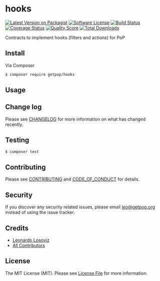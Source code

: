 # hooks

[![Latest Version on Packagist][ico-version]][link-packagist]
[![Software License][ico-license]](LICENSE.md)
[![Build Status][ico-travis]][link-travis]
[![Coverage Status][ico-scrutinizer]][link-scrutinizer]
[![Quality Score][ico-code-quality]][link-code-quality]
[![Total Downloads][ico-downloads]][link-downloads]

Contracts to implement hooks (filters and actions) for PoP

## Install

Via Composer

``` bash
$ composer require getpop/hooks
```

## Usage

<!--
``` php
```
-->

## Change log

Please see [CHANGELOG](CHANGELOG.md) for more information on what has changed recently.

## Testing

``` bash
$ composer test
```

## Contributing

Please see [CONTRIBUTING](CONTRIBUTING.md) and [CODE_OF_CONDUCT](CODE_OF_CONDUCT.md) for details.

## Security

If you discover any security related issues, please email leo@getpop.org instead of using the issue tracker.

## Credits

- [Leonardo Losoviz][link-author]
- [All Contributors][link-contributors]

## License

The MIT License (MIT). Please see [License File](LICENSE.md) for more information.

[ico-version]: https://img.shields.io/packagist/v/getpop/hooks.svg?style=flat-square
[ico-license]: https://img.shields.io/badge/license-MIT-brightgreen.svg?style=flat-square
[ico-travis]: https://img.shields.io/travis/getpop/hooks/master.svg?style=flat-square
[ico-scrutinizer]: https://img.shields.io/scrutinizer/coverage/g/getpop/hooks.svg?style=flat-square
[ico-code-quality]: https://img.shields.io/scrutinizer/g/getpop/hooks.svg?style=flat-square
[ico-downloads]: https://img.shields.io/packagist/dt/getpop/hooks.svg?style=flat-square

[link-packagist]: https://packagist.org/packages/getpop/hooks
[link-travis]: https://travis-ci.org/getpop/hooks
[link-scrutinizer]: https://scrutinizer-ci.com/g/getpop/hooks/code-structure
[link-code-quality]: https://scrutinizer-ci.com/g/getpop/hooks
[link-downloads]: https://packagist.org/packages/getpop/hooks
[link-author]: https://github.com/leoloso
[link-contributors]: ../../contributors

